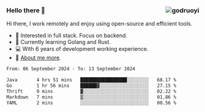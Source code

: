 ### Hello there 👋 <img align="right" src="https://github-readme-stats.vercel.app/api?username=godruoyi&show_icons=true" alt="godruoyi" />

Hi there, I work remotely and enjoy using open-source and efficient tools.

- 🔭 Interested in full stack. Focus on backend.
- 🌱 Currently learning Golang and Rust.
- 💻 With 6 years of development working experience.
- 👒 [About me more](https://godruoyi.com/posts/about-godruoyi).



<!--START_SECTION:waka-->

```txt
From: 06 September 2024 - To: 13 September 2024

Java       4 hrs 51 mins   █████████████████░░░░░░░░   68.17 %
Go         1 hr 56 mins    ██████▓░░░░░░░░░░░░░░░░░░   27.15 %
Thrift     9 mins          ▓░░░░░░░░░░░░░░░░░░░░░░░░   02.22 %
Markdown   7 mins          ▒░░░░░░░░░░░░░░░░░░░░░░░░   01.86 %
YAML       2 mins          ░░░░░░░░░░░░░░░░░░░░░░░░░   00.56 %
```

<!--END_SECTION:waka-->
